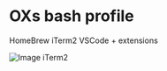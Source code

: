 # OXs bash profile
 
HomeBrew
iTerm2
VSCode + extensions

![Image iTerm2](https://photos.google.com/photo/AF1QipM0dEzL6pKh1TLKCaT0zc5WeTDCg_ReUS1cmFKx.jpg)
